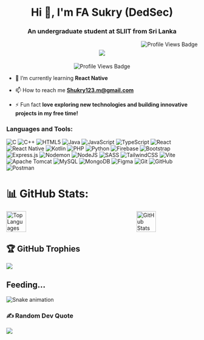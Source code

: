 <h1 align="center">Hi 👋, I'm FA Sukry (DedSec)</h1>
<h3 align="center">An undergraduate student at SLIIT from Sri Lanka</h3>

<img align="right" src="https://komarev.com/ghpvc/?username=IT22052124&color=blueviolet" alt="Profile Views Badge">

<h1 align="center">
  <a href="https://git.io/typing-svg">
    <img src="https://readme-typing-svg.herokuapp.com/?lines=Hello,+There!+👋;This+is+Shukry....;Nice+to+meet+you!&center=true&size=30">
  </a>
</h1>


  
<div align="center">
  <img src="https://komarev.com/ghpvc/?username=IT22052124&color=blueviolet" alt="Profile Views Badge">
</div>



- 🌱 I’m currently learning **React Native**

- 📫 How to reach me **Shukry123.m@gmail.com**

- ⚡ Fun fact **love exploring new technologies and building innovative projects in my free time!**

<h3 align="left"></h3>
<p align="left">
</p>

<h3 align="left">Languages and Tools:</h3>

![C](https://img.shields.io/badge/c-%2300599C.svg?style=for-the-badge&logo=c&logoColor=white) ![C++](https://img.shields.io/badge/c++-%2300599C.svg?style=for-the-badge&logo=c%2B%2B&logoColor=white) ![HTML5](https://img.shields.io/badge/html5-%23E34F26.svg?style=for-the-badge&logo=html5&logoColor=white) ![Java](https://img.shields.io/badge/java-%23ED8B00.svg?style=for-the-badge&logo=openjdk&logoColor=white) ![JavaScript](https://img.shields.io/badge/javascript-%23323330.svg?style=for-the-badge&logo=javascript&logoColor=%23F7DF1E) ![TypeScript](https://img.shields.io/badge/TypeScript-007ACC?style=for-the-badge&logo=typescript&logoColor=white) ![React](https://img.shields.io/badge/react-%2320232a.svg?style=for-the-badge&logo=react&logoColor=%2361DAFB) ![React Native](https://img.shields.io/badge/react_native-%2320232a.svg?style=for-the-badge&logo=react&logoColor=%2361DAFB) ![Kotlin](https://img.shields.io/badge/kotlin-%237F52FF.svg?style=for-the-badge&logo=kotlin&logoColor=white) ![PHP](https://img.shields.io/badge/php-%23777BB4.svg?style=for-the-badge&logo=php&logoColor=white) ![Python](https://img.shields.io/badge/python-3670A0?style=for-the-badge&logo=python&logoColor=ffdd54) ![Firebase](https://img.shields.io/badge/firebase-%23039BE5.svg?style=for-the-badge&logo=firebase)  ![Bootstrap](https://img.shields.io/badge/bootstrap-%238511FA.svg?style=for-the-badge&logo=bootstrap&logoColor=white) ![Express.js](https://img.shields.io/badge/express.js-%23404d59.svg?style=for-the-badge&logo=express&logoColor=%2361DAFB) ![Nodemon](https://img.shields.io/badge/NODEMON-%23323330.svg?style=for-the-badge&logo=nodemon&logoColor=%BBDEAD) ![NodeJS](https://img.shields.io/badge/node.js-6DA55F?style=for-the-badge&logo=node.js&logoColor=white) ![SASS](https://img.shields.io/badge/SASS-hotpink.svg?style=for-the-badge&logo=SASS&logoColor=white) ![TailwindCSS](https://img.shields.io/badge/tailwindcss-%2338B2AC.svg?style=for-the-badge&logo=tailwind-css&logoColor=white) ![Vite](https://img.shields.io/badge/vite-%23646CFF.svg?style=for-the-badge&logo=vite&logoColor=white) ![Apache Tomcat](https://img.shields.io/badge/apache%20tomcat-%23F8DC75.svg?style=for-the-badge&logo=apache-tomcat&logoColor=black) ![MySQL](https://img.shields.io/badge/mysql-4479A1.svg?style=for-the-badge&logo=mysql&logoColor=white) ![MongoDB](https://img.shields.io/badge/MongoDB-%234ea94b.svg?style=for-the-badge&logo=mongodb&logoColor=white) ![Figma](https://img.shields.io/badge/figma-%23F24E1E.svg?style=for-the-badge&logo=figma&logoColor=white) ![Git](https://img.shields.io/badge/git-%23F05033.svg?style=for-the-badge&logo=git&logoColor=white) ![GitHub](https://img.shields.io/badge/github-%23121011.svg?style=for-the-badge&logo=github&logoColor=white) ![Postman](https://img.shields.io/badge/Postman-FF6C37?style=for-the-badge&logo=postman&logoColor=white)

# 📊 GitHub Stats:
<div style="display: flex; justify-content: space-between;">
  <img src="https://github-readme-stats.vercel.app/api/top-langs/?username=IT22052124&theme=dark&hide_border=false&include_all_commits=false&count_private=false&layout=compact" alt="Top Languages" style="width: 32%;">
  <img src="https://github-readme-stats.vercel.app/api?username=IT22052124&theme=dark&hide_border=false&include_all_commits=false&count_private=false" alt="GitHub Stats" style="width: 32%;">
</div>

## 🏆 GitHub Trophies
![](https://github-profile-trophy.vercel.app/?username=IT22052124&theme=radical&no-frame=false&no-bg=true&margin-w=4)

## Feeding...
![Snake animation](https://raw.githubusercontent.com/IT22052124/IT22052124/output/github-contribution-grid-snake-dark.svg)
  

### ✍️ Random Dev Quote
![](https://quotes-github-readme.vercel.app/api?type=horizontal&theme=dark)
